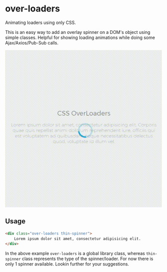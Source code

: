 # over-loaders
Animating loaders using only CSS.

This is an easy way to add an overlay spinner on a DOM's object using simple classes. Helpful for showing loading animations while doing some Ajax/Axios/Pub-Sub calls.

![over-loader example image (thin-spinner)](images/thin-spinner.gif?raw=true "ThinSpinner")

## Usage

```html
<div class="over-loaders thin-spinner">
    Lorem ipsum dolor sit amet, consectetur adipisicing elit.
</div>
```
In the above example `over-loaders` is a global library class, whereas `thin-spinner` class represents the type of the spinner/loader. For now there is only 1 spinner available. Lookin further for your suggestions.